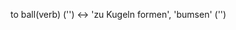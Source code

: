 to ball(verb) ('') <-> 'zu Kugeln formen', 'bumsen' ('')
<!--SR:!2024-09-17,4,270!2024-09-16,3,250-->
